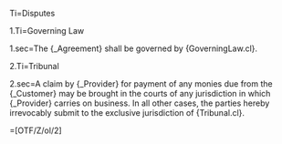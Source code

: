 Ti=Disputes

1.Ti=Governing Law

1.sec=The {_Agreement} shall be governed by {GoverningLaw.cl}.

2.Ti=Tribunal

2.sec=A claim by {_Provider} for payment of any monies due from the {_Customer} may be brought in the courts of any jurisdiction in which {_Provider} carries on business. In all other cases, the parties hereby irrevocably submit to the exclusive jurisdiction of {Tribunal.cl}.

=[OTF/Z/ol/2]

